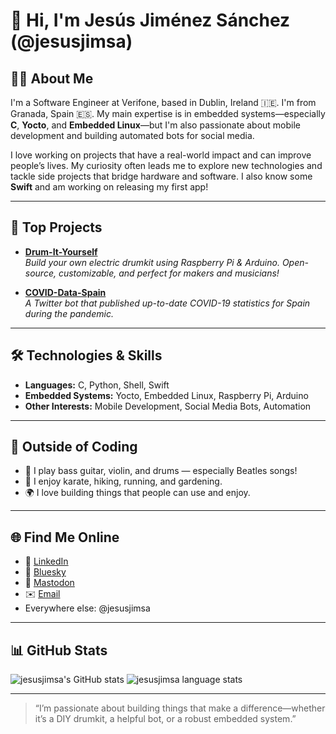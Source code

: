 # 👋 Hi, I'm Jesús Jiménez Sánchez (@jesusjimsa)
<!--
![Profile Banner](https://user-images.githubusercontent.com/jesusjimsa/banner.png) <!-- (You can add your own banner image or remove this line) - - >
-->
## 🧑‍💻 About Me

I'm a Software Engineer at Verifone, based in Dublin, Ireland 🇮🇪. I'm from Granada, Spain 🇪🇸. My main expertise is in embedded systems—especially **C**, **Yocto**, and **Embedded Linux**—but I'm also passionate about mobile development and building automated bots for social media.

I love working on projects that have a real-world impact and can improve people’s lives. My curiosity often leads me to explore new technologies and tackle side projects that bridge hardware and software. I also know some **Swift** and am working on releasing my first app!

---

## 🚀 Top Projects

- **[Drum-It-Yourself](https://github.com/jesusjimsa/Drum-It-Yourself)**  
  *Build your own electric drumkit using Raspberry Pi & Arduino. Open-source, customizable, and perfect for makers and musicians!*

- **[COVID-Data-Spain](https://github.com/jesusjimsa/COVID-Data-Spain)**  
  *A Twitter bot that published up-to-date COVID-19 statistics for Spain during the pandemic.*

---

## 🛠️ Technologies & Skills

- **Languages:** C, Python, Shell, Swift
- **Embedded Systems:** Yocto, Embedded Linux, Raspberry Pi, Arduino
- **Other Interests:** Mobile Development, Social Media Bots, Automation

---

## 🌱 Outside of Coding

- 🥁 I play bass guitar, violin, and drums — especially Beatles songs!
- 🥋 I enjoy karate, hiking, running, and gardening.
- 🌍 I love building things that people can use and enjoy.

---

## 🌐 Find Me Online

- 💼 [LinkedIn](https://www.linkedin.com/in/jesusjimsa)  
- 🦋 [Bluesky](https://bsky.app/profile/jesusjimsa.bsky.social)  
- 🐘 [Mastodon](https://mastodon.world/@jesusjimsa)
- ✉️ [Email](mailto:jesusjimsa@icloud.com)  
- Everywhere else: @jesusjimsa

---
<!--
## 🤝 Projects I've Contributed To

- [Your significant contributions or repositories here—add links!]
  - Example: [OpenEmbedded/oe-core](https://github.com/openembedded/oe-core)
  - Example: [AnotherProject](https://github.com/otheruser/anotherproject)

---
-->

## 📊 GitHub Stats

![jesusjimsa's GitHub stats](https://github-readme-stats.vercel.app/api?username=jesusjimsa&show_icons=true&theme=default)
![jesusjimsa language stats](https://github-readme-stats.vercel.app/api/top-langs/?username=jesusjimsa&hide=vhdl&langs_count=9&layout=compact)

---

> “I’m passionate about building things that make a difference—whether it’s a DIY drumkit, a helpful bot, or a robust embedded system.”
